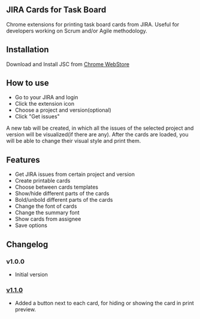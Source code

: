 ## JIRA Cards for Task Board
Chrome extensions for printing task board cards from JIRA. Useful for developers working on Scrum and/or Agile methodology.

## Installation
Download and Install JSC from [Chrome WebStore](https://chrome.google.com/webstore/detail/jira-cards-for-task-board/pkjkejnmpailbogakjkpoefndabeenek)

## How to use
* Go to your JIRA and login
* Click the extension icon
* Choose a project and version(optional)
* Click "Get issues"

A new tab will be created, in which all the issues of the selected project and version will be visualized(if there are any).
After the cards are loaded, you will be able to change their visual style and print them.

## Features

* Get JIRA issues from certain project and version
* Create printable cards
* Choose between cards templates
* Show/hide different parts of the cards
* Bold/unbold different parts of the cards
* Change the font of cards
* Change the summary font
* Show cards from assignee
* Save options

## Changelog

### v1.0.0
* Initial version

### [v1.1.0](https://github.com/Chariyski/JIRA-Cards-for-Task-Board/issues?q=is%3Aissue+milestone%3Av1.1.0+is%3Aclosed)
* Added a button next to each card, for hiding or showing the card in print preview.
